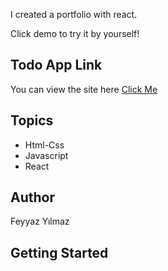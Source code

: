 I created a portfolio with react.

Click demo to try it by yourself!

## Todo App  Link

You can view the site here
[Click Me](https://elegant-languages.surge.sh/)

## Topics

  
- Html-Css
- Javascript
- React


## Author

Feyyaz Yılmaz

## Getting Started
